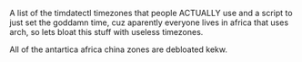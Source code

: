A list of the timdatectl timezones that people ACTUALLY use and a script to just set the goddamn time, cuz aparently everyone lives in africa that uses arch, so lets bloat this stuff with useless timezones.

All of the antartica africa china zones are debloated kekw.
